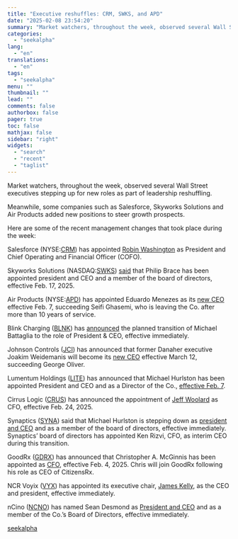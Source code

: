 ```yaml
---
title: "Executive reshuffles: CRM, SWKS, and APD"
date: "2025-02-08 23:54:20"
summary: "Market watchers, throughout the week, observed several Wall Street executives stepping up for new roles as part of leadership reshuffling. Meanwhile, some companies such as Salesforce, Skyworks Solutions and Air Products added new positions to steer growth prospects. Here are some of the recent management changes that took place during..."
categories:
  - "seekalpha"
lang:
  - "en"
translations:
  - "en"
tags:
  - "seekalpha"
menu: ""
thumbnail: ""
lead: ""
comments: false
authorbox: false
pager: true
toc: false
mathjax: false
sidebar: "right"
widgets:
  - "search"
  - "recent"
  - "taglist"
---
```


Market watchers, throughout the week, observed several Wall Street executives stepping up for new roles as part of leadership reshuffling.

Meanwhile, some companies such as Salesforce, Skyworks Solutions and Air Products added new positions to steer growth prospects.

Here are some of the recent management changes that took place during the week: 

Salesforce (NYSE:[CRM](https://seekingalpha.com/symbol/CRM "Salesforce, Inc.")) has appointed [Robin Washington](https://seekingalpha.com/news/4403998-salesforce-appoints-robin-washington-as-chief-operating-and-financial-officer) as President and Chief Operating and Financial Officer (COFO).

Skyworks Solutions (NASDAQ:[SWKS](https://seekingalpha.com/symbol/SWKS "Skyworks Solutions, Inc.")) [said](https://seekingalpha.com/pr/19993139-skyworks-announces-leadership-succession) that Philip Brace has been appointed president and CEO and a member of the board of directors, effective Feb. 17, 2025.

Air Products (NYSE:[APD](https://seekingalpha.com/symbol/APD "Air Products and Chemicals, Inc.")) has appointed Eduardo Menezes as its [new CEO](https://seekingalpha.com/pr/19990862-air-products-board-of-directors-appoints-eduardo-f-menezes-ceo) effective Feb. 7, succeeding Seifi Ghasemi, who is leaving the Co. after more than 10 years of service.

Blink Charging ([BLNK](https://seekingalpha.com/symbol/BLNK "Blink Charging Co.")) has [announced](https://seekingalpha.com/pr/19990696-mike-battaglia-assumes-role-as-president-and-ceo-to-lead-blink-charging-s-global-growth-in-ev) the planned transition of Michael Battaglia to the role of President & CEO, effective immediately.

Johnson Controls ([JCI](https://seekingalpha.com/symbol/JCI "Johnson Controls International plc")) has announced that former Danaher executive Joakim Weidemanis will become its [new CEO](https://seekingalpha.com/news/4403394-johnson-controls-names-weidemanis-as-ceo-succeeding-oliver) effective March 12, succeeding George Oliver.

Lumentum Holdings ([LITE](https://seekingalpha.com/symbol/LITE "Lumentum Holdings Inc.")) has announced that Michael Hurlston has been appointed President and CEO and as a Director of the Co., [effective Feb. 7](https://seekingalpha.com/news/4402243-lumentum-appoints-new-ceo-provides-preliminary-results).

Cirrus Logic ([CRUS](https://seekingalpha.com/symbol/CRUS "Cirrus Logic, Inc.")) has announced the appointment of [Jeff Woolard](https://seekingalpha.com/news/4403083-cirrus-logic-appoints-jeff-woolard-as-cfo) as CFO, effective Feb. 24, 2025.

Synaptics ([SYNA](https://seekingalpha.com/symbol/SYNA "Synaptics Incorporated")) said that Michael Hurlston is stepping down as [president and CEO](https://seekingalpha.com/news/4402251-synaptics-appoints-ken-rizvi-as-interim-ceo) and as a member of the board of directors, effective immediately. Synaptics’ board of directors has appointed Ken Rizvi, CFO, as interim CEO during this transition.

GoodRx ([GDRX](https://seekingalpha.com/symbol/GDRX "GoodRx Holdings, Inc.")) has announced that Christopher A. McGinnis has been appointed as [CFO](https://seekingalpha.com/news/4404019-goodrx-appoints-citizensrxs-ceo-as-its-new-cfo), effective Feb. 4, 2025. Chris will join GoodRx following his role as CEO of CitizensRx.

NCR Voyix ([VYX](https://seekingalpha.com/symbol/VYX "NCR Voyix Corporation")) has appointed its executive chair, [James Kelly](https://seekingalpha.com/pr/19991954-ncr-voyix-board-of-directors-appoints-james-g-kelly-as-president-and-chief-executive-officer), as the CEO and president, effective immediately.

nCino ([NCNO](https://seekingalpha.com/symbol/NCNO "nCino, Inc.")) has named Sean Desmond as [President and CEO](https://seekingalpha.com/news/4401858-ncino-names-sean-desmond-as-ceo) and as a member of the Co.’s Board of Directors, effective immediately.

[seekalpha](https://seekingalpha.com/news/4405366-executive-reshuffles-crm-swks-and-apd)
